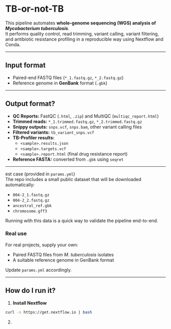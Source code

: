 # TB-or-not-TB

 
This pipeline automates **whole-genome sequencing (WGS) analysis of *Mycobacterium tuberculosis***.  
It performs quality control, read trimming, variant calling, variant filtering, and antibiotic resistance profiling in a reproducible way using Nextflow and Conda.  

---

## Input format
- Paired-end FASTQ files (`*_1.fastq.gz`, `*_2.fastq.gz`)  
- Reference genome in **GenBank** format (`.gbk`)  

---

## Output format?  
- **QC Reports:** FastQC (`.html`, `.zip`) and MultiQC (`multiqc_report.html`)  
- **Trimmed reads:** `*_1.trimmed.fastq.gz`, `*_2.trimmed.fastq.gz`  
- **Snippy outputs:** `snps.vcf`, `snps.bam`, other variant calling files  
- **Filtered variants:** `tb_variant_snps.vcf`  
- **TB-Profiler results:**  
  - `<sample>.results.json`  
  - `<sample>.targets.vcf`  
  - `<sample>.report.html` (final drug resistance report)  
- **Reference FASTA:** converted from `.gbk` using `seqret`  

---

est case (provided in `params.yml`)  
The repo includes a small public dataset that will be downloaded automatically:  

- `004-2_1.fastq.gz`  
- `004-2_2.fastq.gz`  
- `ancestral_ref.gbk`  
- `chromosome.gff3`  

Running with this data is a quick way to validate the pipeline end-to-end.  

### Real use  
For real projects, supply your own:  
- Paired FASTQ files from *M. tuberculosis* isolates  
- A suitable reference genome in GenBank format  

Update `params.yml` accordingly.  

---

## How do I run it?  

1. **Install Nextflow**  
```bash
curl -s https://get.nextflow.io | bash
```

2. 

